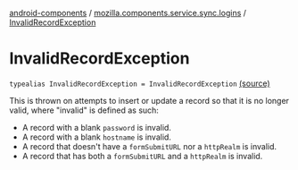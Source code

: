 [android-components](../index.md) / [mozilla.components.service.sync.logins](index.md) / [InvalidRecordException](./-invalid-record-exception.md)

# InvalidRecordException

`typealias InvalidRecordException = InvalidRecordException` [(source)](https://github.com/mozilla-mobile/android-components/blob/master/components/service/sync-logins/src/main/java/mozilla/components/service/sync/logins/AsyncLoginsStorage.kt#L86)

This is thrown on attempts to insert or update a record so that it
is no longer valid, where "invalid" is defined as such:

* A record with a blank `password` is invalid.
* A record with a blank `hostname` is invalid.
* A record that doesn't have a `formSubmitURL` nor a `httpRealm` is invalid.
* A record that has both a `formSubmitURL` and a `httpRealm` is invalid.
